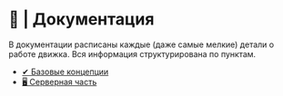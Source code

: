 # 📕 | Документация

В документации расписаны каждые (даже самые мелкие) детали о работе движка. Вся информация структурирована по пунктам.

- [✔ Базовые концепции](https://github.com/UndevSoftware/UndevEngine/blob/main/docs/basics/README.md)
- [🖥 Серверная часть](https://github.com/UndevSoftware/UndevEngine/tree/main/docs/server)
